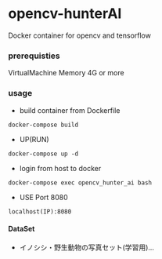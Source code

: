 # opencv-hunterAI
Docker container for opencv and tensorflow

### prerequisties
VirtualMachine Memory 4G or more

### usage
- build container from Dockerfile
```
docker-compose build
```
- UP(RUN)
```
docker-compose up -d
```

- login from host to docker
```
docker-compose exec opencv_hunter_ai bash
```

- USE Port 8080
```
localhost(IP):8080
```

#### DataSet
- イノシシ・野生動物の写真セット(学習用)…
